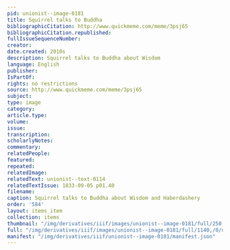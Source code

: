 ```yaml
---
pid: unionist--image-0181
title: Squirrel talks to Buddha
bibliographicCitation: http://www.quickmeme.com/meme/3psj65
bibliographicCitation.republished: 
fullIssueSequenceNumber: 
creator: 
date.created: 2010s
description: Squirrel talks to Buddha about Wisdom
language: English
publisher: 
IsPartOf: 
rights: no restrictions
source: http://www.quickmeme.com/meme/3psj65
subject: 
type: image
category: 
article.type: 
volume: 
issue: 
transcription: 
scholarlyNotes: 
commentary: 
relatedPeople: 
featured: 
repeated: 
relatedImage: 
relatedText: unionist--text-0114
relatedTextIssue: 1833-09-05 p01.40
filename: 
caption: Squirrel talks to Buddha about Wisdom and Haberdashery
order: '584'
layout: items_item
collection: items
thumbnail: "/img/derivatives/iiif/images/unionist--image-0181/full/250,/0/default.jpg"
full: "/img/derivatives/iiif/images/unionist--image-0181/full/1140,/0/default.jpg"
manifest: "/img/derivatives/iiif/unionist--image-0181/manifest.json"
---
```

